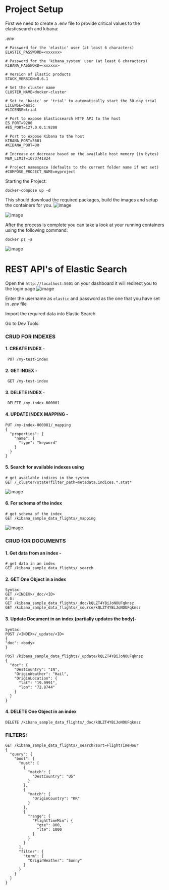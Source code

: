 # Project Setup

First we need to create a .env file to provide critical values to the elasticsearch and kibana:

*.env*

```
# Password for the 'elastic' user (at least 6 characters)
ELASTIC_PASSWORD=<xxxxxx>

# Password for the 'kibana_system' user (at least 6 characters)
KIBANA_PASSWORD=<xxxxxx>

# Version of Elastic products
STACK_VERSION=8.6.1

# Set the cluster name
CLUSTER_NAME=docker-cluster

# Set to 'basic' or 'trial' to automatically start the 30-day trial
LICENSE=basic
#LICENSE=trial

# Port to expose Elasticsearch HTTP API to the host
ES_PORT=9200
#ES_PORT=127.0.0.1:9200

# Port to expose Kibana to the host
KIBANA_PORT=5601
#KIBANA_PORT=80

# Increase or decrease based on the available host memory (in bytes)
MEM_LIMIT=1073741824

# Project namespace (defaults to the current folder name if not set)
#COMPOSE_PROJECT_NAME=myproject

```

Starting the Project:
```
docker-compose up -d
```

This should download the required packages, build the images and setup the containers for you.
![image](https://user-images.githubusercontent.com/46488345/218675861-266184de-18c4-4350-ab70-04d2057a20de.png)

![image](https://user-images.githubusercontent.com/46488345/218676354-da1b843a-4772-4105-98dd-db89c0576063.png)

After the process is complete you can take a look at your running containers using the following command:
```
docker ps -a
```
![image](https://user-images.githubusercontent.com/46488345/218677063-cc3ca0c6-40f9-4d5d-88fc-5d48b4edfb6e.png)


# REST API's of Elastic Search

Open the `http://localhost:5601`  on your dashboard it will redirect you to the login page
![image](https://user-images.githubusercontent.com/46488345/218734868-597c1eba-8385-4a0c-ace3-d93e6b3763e2.png)

Enter the username as `elastic` and password as the one that you have set in *.env* file

Import the required data into Elastic Search.

Go to Dev Tools:


### CRUD FOR INDEXES

#### 1. CREATE INDEX - 
``` PUT /my-test-index```

#### 2. GET INDEX - 
``` GET /my-test-index```

#### 3. DELETE INDEX -
``` DELETE /my-index-000001```

#### 4. UPDATE INDEX MAPPING -
```
PUT /my-index-000001/_mapping
{
  "properties": {
    "name": {
      "type": "keyword"
    }
  }
}
```

#### 5. Search for available indexes using
```
# get available indices in the system
GET /_cluster/state?filter_path=metadata.indices.*.stat*
```

![image](https://user-images.githubusercontent.com/46488345/218784836-8c09a20e-eaa5-4ee9-87fd-3c0336c1bfea.png)


#### 6. For schema of the index
```
# get schema of the index
GET /kibana_sample_data_flights/_mapping
```
![image](https://user-images.githubusercontent.com/46488345/218787355-4f568fb3-a474-4e71-9331-9a3561e1cf1b.png)



### CRUD fOR DOCUMENTS

#### 1. Get data from an index -
```
# get data in an index
GET /kibana_sample_data_flights/_search
```

#### 2. GET One Object in a index
```
Syntax:
GET /<INDEX>/_doc/<ID>
E.G:
GET /kibana_sample_data_flights/_doc/kQLZT4YBiJoNOUFqknsz
GET /kibana_sample_data_flights/_source/kQLZT4YBiJoNOUFqknsz
```
#### 3. Update Document in an index (partially updates the body)-
```
Syntax:
POST /<INDEX>/_update/<ID>
{
"doc": <body>
}

POST /kibana_sample_data_flights/_update/kQLZT4YBiJoNOUFqknsz
{
  "doc": {
    "DestCountry": "IN",
    "OriginWeather": "Hail",
    "OriginLocation": {
      "lat": "19.0991",
      "lon": "72.8744"
    }
  }
}
```

#### 4. DELETE One Object in an index
```
DELETE /kibana_sample_data_flights/_doc/kQLZT4YBiJoNOUFqknsz
```

### FILTERS:

```
GET /kibana_sample_data_flights/_search?sort=FlightTimeHour
{
  "query": {
    "bool": {
      "must": [
        {
          "match": {
            "DestCountry": "US"
          }
        },
        {
          "match": {
            "OriginCountry": "KR"
          }
        },
        {
          "range": {
            "FlightTimeMin": {
              "gte": 800,
              "lte": 1000
            }
          }
        }
      ],
      "filter": {
        "term": {
          "OriginWeather": "Sunny"
        }
      }
    }
  }
}
```






